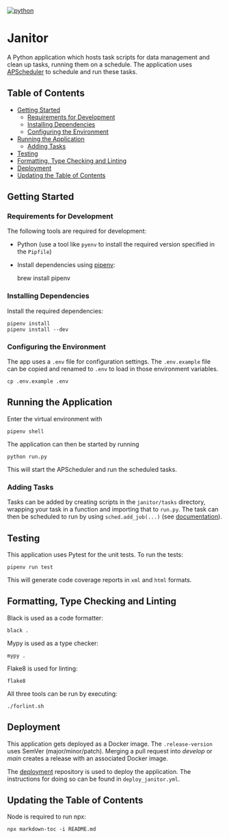 <!-- omit from toc -->
[![python](https://img.shields.io/badge/Python-3.10-3776AB.svg?style=flat&logo=python&logoColor=ffd343)](https://docs.python.org/3.10/)
# Janitor
A Python application which hosts task scripts for data management and clean up tasks, running them on a schedule.
The application uses [APScheduler](https://apscheduler.readthedocs.io/en/3.x/) to schedule and run these tasks.

<!-- omit from toc -->
## Table of Contents

- [Getting Started](#getting-started)
  - [Requirements for Development](#requirements-for-development)
  - [Installing Dependencies](#installing-dependencies)
  - [Configuring the Environment](#configuring-the-environment)
- [Running the Application](#running-the-application)
  - [Adding Tasks](#adding-tasks)
- [Testing](#testing)
- [Formatting, Type Checking and Linting](#formatting-type-checking-and-linting)
- [Deployment](#deployment)
- [Updating the Table of Contents](#updating-the-table-of-contents)


## Getting Started

### Requirements for Development

The following tools are required for development:

- Python (use a tool like `pyenv` to install the required version specified in the `Pipfile`)
- Install dependencies using [pipenv](https://github.com/pypa/pipenv):

    brew install pipenv

### Installing Dependencies

Install the required dependencies:

    pipenv install
    pipenv install --dev

### Configuring the Environment

The app uses a `.env` file for configuration settings.
The `.env.example` file can be copied and renamed to `.env` to load in those environment variables.

    cp .env.example .env

## Running the Application

Enter the virtual environment with

    pipenv shell

The application can then be started by running

    python run.py

This will start the APScheduler and run the scheduled tasks.

### Adding Tasks

Tasks can be added by creating scripts in the `janitor/tasks` directory, wrapping your task in a function and importing that to `run.py`.
The task can then be scheduled to run by using `sched.add_job(...)` (see [documentation](https://apscheduler.readthedocs.io/en/3.x/userguide.html#adding-jobs)).

## Testing

This application uses Pytest for the unit tests.
To run the tests:

    pipenv run test

This will generate code coverage reports in `xml` and `html` formats.

## Formatting, Type Checking and Linting

Black is used as a code formatter:

    black .

Mypy is used as a type checker:

    mypy .

Flake8 is used for linting:

    flake8

All three tools can be run by executing:

    ./forlint.sh

## Deployment

This application gets deployed as a Docker image.
The `.release-version` uses SemVer (major/minor/patch).
Merging a pull request into *develop* or *main* creates a release with an associated Docker image.

The [deployment](https://github.com/sanger/deployment) repository is used to deploy the application.
The instructions for doing so can be found in `deploy_janitor.yml`.

## Updating the Table of Contents

Node is required to run npx:

    npx markdown-toc -i README.md
